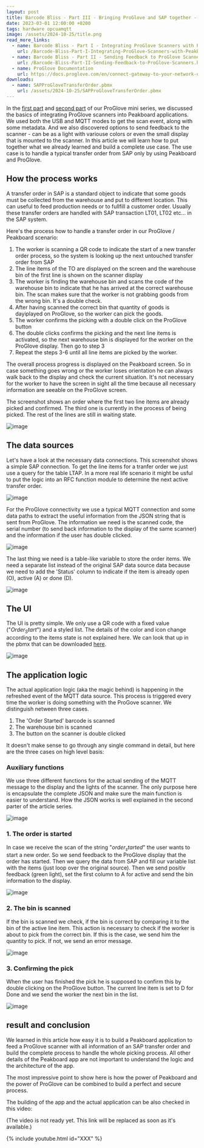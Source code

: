 ```yaml
---
layout: post
title: Barcode Bliss - Part III - Bringing ProGlove and SAP together - Transfer Order Use Case
date: 2023-03-01 12:00:00 +0200
tags: hardware opcuamqtt
image: /assets/2024-10-25/title.png
read_more_links:
  - name: Barcode Bliss - Part I - Integrating ProGlove Scanners with Peakboard
    url: /Barcode-Bliss-Part-I-Integrating-ProGlove-Scanners-with-Peakboard.html
  - name: Barcode Bliss - Part II - Sending Feedback to ProGlove Scanners
    url: /Barcode-Bliss-Part-II-Sending-Feedback-to-ProGlove-Scanners.html
  - name: ProGlove Documentation
    url: https://docs.proglove.com/en/connect-gateway-to-your-network-using-mqtt-integration.html
downloads:
  - name: SAPProGloveTransferOrder.pbmx
    url: /assets/2024-10-25/SAPProGloveTransferOrder.pbmx
---
```

In the [first part](/Barcode-Bliss-Part-I-Integrating-ProGlove-Scanners-with-Peakboard.html) and [second part](/Barcode-Bliss-Part-II-Sending-Feedback-to-ProGlove-Scanners.html) of our ProGlove mini series, we discussed the basics of integrating ProGlove scanners into Peakboard applications. We used both the USB and MQTT modes to get the scan event, along with some metadata. And we also discovered options to send feedback to the scanner - can be as a light with variouse colors or even the small display that is mounted to the scanner.
In this article we will learn how to put together what we already learned and build a complete use case. The use case is to handle a typical transfer order from SAP only by using Peakboard and ProGlove.

## How the process works

A transfer order in SAP is a standard object to indicate that some goods must be collected from the warehouse and put to different location. This can useful to feed production needs or to fullfill a customer order. Usually these transfer orders are handled with SAP transaction LT01, LT02 etc... in the SAP system.

Here's the process how to handle a transfer order in our ProGlove / Peakboard scenario:

1. The worker is scanning a QR code to indicate the start of a new transfer order process, so the system is looking up the next untouched transfer order from SAP
2. The line items of the TO are displayed on the screen and the warehouse bin of the first line is shown on the scanner display
3. The worker is finding the warehouse bin and scans the code of the warehouse bin to indicate that he has arrived at the correct warehouse bin. The scan makes sure that the worker is not grabbing goods from the wrong bin. It's a double check.
4. After having scanned the correct bin that quantity of goods is dayiplayed on ProGlove, so the worker can pick the goods.
5. The worker confirms the picking with a double click on the ProGlove button
6. The double clicks confirms the picking and the next line items is activated, so the next warehouse bin is displayed for the worker on the ProGlove display. Then go to step 3
7. Repeat the steps 3-6 until all line items are picked by the worker. 

The overall process progress is displayed on the Peakboard screen. So in case something goes wrong or the worker loses orientation he can always walk back to the display and check the current situation. It's not necessary for the worker to have the screen in sight all the time because all necessary information are seeable on the ProGlove screen.

The screenshot shows an order where the first two line items are already picked and confirmed. The third one is currently in the process of being picked. The rest of the lines are still in waiting state.

![image](/assets/2024-10-25/010.png)

## The data sources

Let's have a look at the necessary data connections. This screenshot shows a simple SAP connection. To get the line items for a tranfer order we just use a query for the table LTAP. In a more real life scenario it might be usful to put the logic into an RFC function module to determine the next active transfer order.

![image](/assets/2024-10-25/020.png)

For the ProGlove connectivity we use a typical MQTT connection and some data paths to extract the useful information from the JSON string that is sent from ProGlove. The information we need is the scanned code, the serial number (to send back information to the display of the same scanner) and the information if the user has double clicked.

![image](/assets/2024-10-25/030.png)

The last thing we need is a table-like variable to store the order items. We need a separate list instead of the original SAP data source data because we need to add the 'Status' column to indicate if the item is already open (O), active (A) or done (D).

![image](/assets/2024-10-25/040.png)

## The UI 

The UI is pretty simple. We only use a QR code with a fixed value ("$Order_Start$") and a styled list. The details of the color and icon change according to the items state is not explained here. We can look that up in the pbmx that can be downloaded [here](/assets/2024-10-25/SAPProGloveTransferOrder.pbmx).

![image](/assets/2024-10-25/050.png)

## The application logic

The actual application logic (aka the magic behind) is happening in the refreshed event of the MQTT data source. This process is triggered every time the worker is doing something with the ProGove scanner. We distinguish netween three cases.

1. The 'Order Started' barcode is scanned
2. The warehouse bin is scanned 
3. The button on the scanner is double clicked

It doesn't make sense to go through any single command in detail, but here are the three cases on high level basis:

### Auxiliary functions

We use three different functions for the actual sending of the MQTT message to the display and the lights of the scanner. The only purpose here is encapsulate the complete JSON and make sure the main function is easier to understand. How the JSON works is well explained in the second parter of the article series.

![image](/assets/2024-10-25/055.png)

### 1. The order is started

In case we receive the scan of the string "$order_started$" the user wants to start a new order. So we send feedback to the ProGlove display that the order has started. Then we query the data from SAP and fill our variable list with the items (just loop over the original source). Then we send positiv feedback (green light), set the first column to A for active and send the bin information to the display.

![image](/assets/2024-10-25/060.png)

### 2. The bin is scanned

If the bin is scanned we check, if the bin is correct by comparing it to the bin of the active line item. This action is necessary to check if the worker is about to pick from the correct bin. If this is the case, we send him the quantity to pick. If not, we send an error message.

![image](/assets/2024-10-25/070.png)

### 3. Confirming the pick

When the user has finished the pick he is supposed to confirm this by double clicking on the ProGlove button. The current line item is set to D for Done and we send the worker the next bin in the list.

![image](/assets/2024-10-25/080.png)

## result and conclusion

We learned in this article how easy it is to build a Peakboard application to feed a ProGlove scanner with all information of an SAP transfer order and build the complete process to handle the whole picking process. All other details of the Peakboard app are not important to understand the logic and the architecture of the app. 

The most impressive point to show here is how the power of Peakboard and the power of ProGlove can be combined to build a perfect and secure process.

The building of the app and the actual application can be also checked in this video:

(The video is not ready yet. This link will be replaced as soon as it's available.)

{% include youtube.html id="XXX" %}



